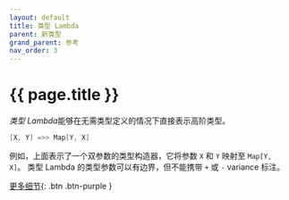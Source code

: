 ```yaml
---
layout: default
title: 类型 Lambda
parent: 新类型
grand_parent: 参考
nav_order: 3
---
```


# {{ page.title }}

*类型 Lambda*能够在无需类型定义的情况下直接表示高阶类型。

```scala
[X, Y] =>> Map[Y, X]
```

例如，上面表示了一个双参数的类型构造器，它将参数 `X` 和 `Y` 映射至 `Map[Y, X]`。
类型 Lambda 的类型参数可以有边界，但不能携带 `+` 或 `-` variance 标注。

[更多细节](./type-lambdas-spec.md){: .btn .btn-purple }
